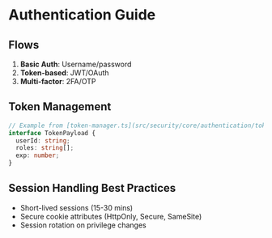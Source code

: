 # Authentication Guide

## Flows
1. **Basic Auth**: Username/password
2. **Token-based**: JWT/OAuth
3. **Multi-factor**: 2FA/OTP

## Token Management
```typescript
// Example from [token-manager.ts](src/security/core/authentication/token-manager.ts)
interface TokenPayload {
  userId: string;
  roles: string[];
  exp: number;
}
```

## Session Handling Best Practices
- Short-lived sessions (15-30 mins)
- Secure cookie attributes (HttpOnly, Secure, SameSite)
- Session rotation on privilege changes